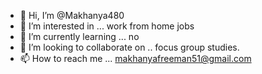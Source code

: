 - 👋 Hi, I’m @Makhanya480
- 👀 I’m interested in ... work from home jobs
- 🌱 I’m currently learning ... no
- 💞️ I’m looking to collaborate on .. focus group studies.
- 📫 How to reach me ... makhanyafreeman51@gmail.com

<!---
Makhanya480/Makhanya480 is a ✨ special ✨ repository because its `README.md` (this file) appears on your GitHub profile.
You can click the Preview link to take a look at your changes.
--->
